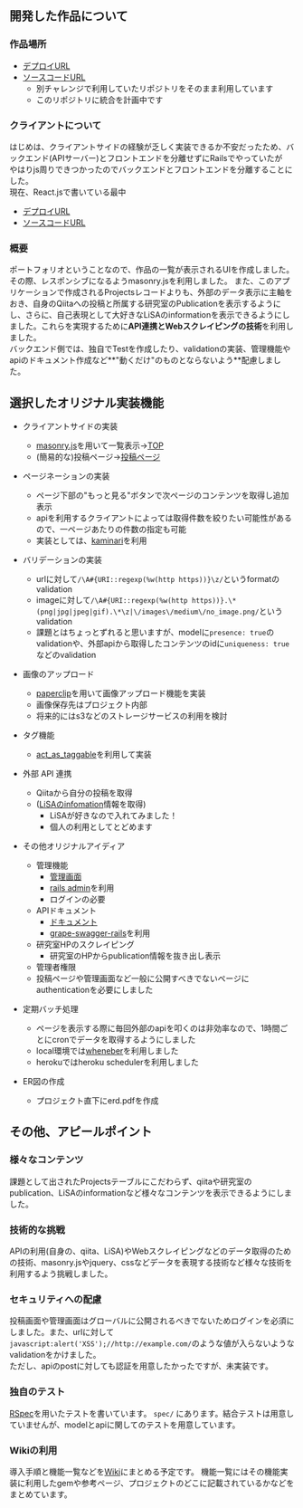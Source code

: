 ## 開発した作品について
### 作品場所
- [デプロイURL](http://sprint-koji.herokuapp.com/)
- [ソースコードURL](https://github.com/kojisato118/codecheck-970)
  - 別チャレンジで利用していたリポジトリをそのまま利用しています
  - このリポジトリに統合を計画中です
 
### クライアントについて
はじめは、クライアントサイドの経験が乏しく実装できるか不安だったため、バックエンド(APIサーバー)とフロントエンドを分離せずにRailsでやっていたが  
やはりjs周りできつかったのでバックエンドとフロントエンドを分離することにした。  
現在、React.jsで書いている最中
- [デプロイURL](https://sprint-react.herokuapp.com/)
- [ソースコードURL](https://github.com/kojisato118/sprint-react)

### 概要
 ポートフォリオということなので、作品の一覧が表示されるUIを作成しました。その際、レスポンシブになるようmasonry.jsを利用しました。
また、このアプリケーションで作成されるProjectsレコードよりも、外部のデータ表示に主軸をおき、自身のQiitaへの投稿と所属する研究室のPublicationを表示するようにし、さらに、自己表現として大好きなLiSAのinformationを表示できるようにしました。これらを実現するために**API連携とWebスクレイピングの技術**を利用しました。    
 バックエンド側では、独自でTestを作成したり、validationの実装、管理機能やapiのドキュメント作成など**"動くだけ"のものとならないよう**配慮しました。


## 選択したオリジナル実装機能
- クライアントサイドの実装
  - [masonry.js](http://masonry.desandro.com/)を用いて一覧表示→[TOP](http://sprint-koji.herokuapp.com/)
  - (簡易的な)投稿ページ→[投稿ページ](http://sprint-koji.herokuapp.com/projects/new)

- ページネーションの実装
  - ページ下部の"もっと見る"ボタンで次ページのコンテンツを取得し追加表示
  - apiを利用するクライアントによっては取得件数を絞りたい可能性があるので、一ページあたりの件数の指定も可能
  - 実装としては、[kaminari](https://github.com/amatsuda/kaminari)を利用

- バリデーションの実装
  - urlに対して```/\A#{URI::regexp(%w(http https))}\z/```というformatのvalidation
  - imageに対して```/\A#{URI::regexp(%w(http https))}.\*(png|jpg|jpeg|gif).\*\z|\/images\/medium\/no_image.png/```というvalidation
  - 課題とはちょっとずれると思いますが、modelに```presence: true```のvalidationや、外部apiから取得したコンテンツのidに```uniqueness: true```などのvalidation

- 画像のアップロード
  - [paperclip](https://github.com/thoughtbot/paperclip)を用いて画像アップロード機能を実装
  - 画像保存先はプロジェクト内部
  - 将来的にはs3などのストレージサービスの利用を検討

- タグ機能
  - [act_as_taggable](https://github.com/mbleigh/acts-as-taggable-on)を利用して実装

- 外部 API 連携
  - Qiitaから自分の投稿を取得
  - ([LiSAのinfomation](http://www.lxixsxa.com/info/)情報を取得)
    - LiSAが好きなので入れてみました！
    - 個人の利用としてとどめます

- その他オリジナルアイディア
  - 管理機能
    - [管理画面](http://sprint-koji.herokuapp.com/admin)
    - [rails admin](https://github.com/sferik/rails_admin)を利用
    - ログインの必要
  - APIドキュメント　
    - [ドキュメント](http://sprint-koji.herokuapp.com/swagger)
    - [grape-swagger-rails](https://github.com/ruby-grape/grape-swagger-rails)を利用
  - 研究室HPのスクレイピング
    - 研究室のHPからpublication情報を抜き出し表示
  - 管理者権限
   - 投稿ページや管理画面など一般に公開すべきでないページにauthenticationを必要にしました
 - 定期バッチ処理
   - ページを表示する際に毎回外部のapiを叩くのは非効率なので、1時間ごとにcronでデータを取得するようにしました
    - local環境では[wheneber](https://github.com/javan/whenever)を利用しました
     - herokuではheroku schedulerを利用しました
 - ER図の作成
   - プロジェクト直下にerd.pdfを作成

## その他、アピールポイント
### 様々なコンテンツ
課題として出されたProjectsテーブルにこだわらず、qiitaや研究室のpublication、LiSAのinformationなど様々なコンテンツを表示できるようにしました。

### 技術的な挑戦
APIの利用(自身の、qiita、LiSA)やWebスクレイピングなどのデータ取得のための技術、masonry.jsやjquery、cssなどデータを表現する技術など様々な技術を利用するよう挑戦しました。

### セキュリティへの配慮
投稿画面や管理画面はグローバルに公開されるべきでないためログインを必須にしました。また、urlに対して```javascript:alert('XSS');//http://example.com/```のような値が入らないようなvalidationをかけました。   
ただし、apiのpostに対しても認証を用意したかったですが、未実装です。

### 独自のテスト
[RSpec](http://rspec.info/)を用いたテストを書いています。
```spec/``` にあります。結合テストは用意していませんが、modelとapiに関してのテストを用意しています。

### Wikiの利用
導入手順と機能一覧などを[Wiki](https://github.com/kojisato118/codecheck-998/wiki)にまとめる予定です。
機能一覧にはその機能実装に利用したgemや参考ページ、プロジェクトのどこに記載されているかなどをまとめています。

